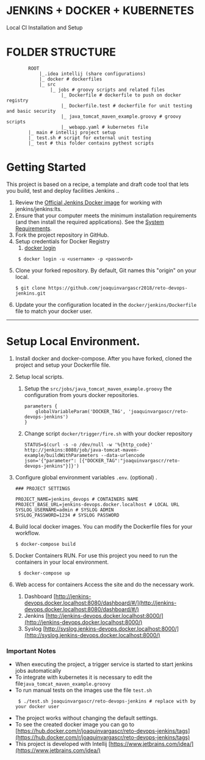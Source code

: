 # JENKINS + DOCKER + KUBERNETES

Local CI Installation and Setup

# FOLDER STRUCTURE
```
        ROOT
            |_.idea intellij (share configurations)
            |_ docker # dockerfiles
            |_ src  
                |_ jobs # groovy scripts and related files
                    |_ Dockerfile # dockerfile to push on docker registry
                    |_ Dockerfile.test # dockerfile for unit testing and basic security 
                    |_ java_tomcat_maven_example.groovy # groovy scripts 
                    |_ webapp.yaml # kubernetes file
        |_ main # intellij project setup
        |_ test.sh # script for external unit testing
        |_ test # this folder contains pythest scripts        
```

# Getting Started

This project is based on a recipe, a template and draft code tool that lets you build, test and deploy facilities Jenkins ..

1. Review the [Official Jenkins Docker image](https://hub.docker.com/r/jenkins/jenkins) for working with jenkins/jenkins:lts.
2. Ensure that your computer meets the minimum installation requirements (and then install the required applications). See the [System Requirements](https://docs.docker.com/get-started/#set-up-your-docker-environment).
3. Fork the project repository in GitHub.
4. Setup credentials for Docker Registry 
    1. [docker login](https://docs.docker.com/engine/reference/commandline/login/)
    ```
     $ docker login -u <username> -p <password>
    ```
6. Clone your forked repository. By default, Git names this "origin" on your local.
    ```
    $ git clone https://github.com/joaquinvargascr2018/reto-devops-jenkins.git
    ```
7. Update your the configuration located in the `docker/jenkins/Dockerfile` file to match your docker user.

----
# Setup Local Environment.
1. Install docker and docker-compose. 
After you have forked, cloned the project and setup your Dockerfile file.

2. Setup local scripts.

    1. Setup the `src/jobs/java_tomcat_maven_example.groovy` the configuration from yours docker repositories.
    
        ```
        parameters {
            globalVariableParam('DOCKER_TAG', 'joaquinvargascr/reto-devops-jenkins')
        }
        ```
    2. Change script `docker/trigger/fire.sh` with your docker repository

       ```
       STATUS=$(curl -s -o /dev/null -w '%{http_code}' http://jenkins:8080/job/java-tomcat-maven-example/buildWithParameters --data-urlencode json='{"parameter": [{"DOCKER_TAG":"joaquinvargascr/reto-devops-jenkins"}]}')
       ```

3. Configure global environment variables `.env`. (optional) .
    ```
    ### PROJECT SETTINGS
    
    PROJECT_NAME=jenkins_devops # CONTAINERS NAME
    PROJECT_BASE_URL=jenkins-devops.docker.localhost # LOCAL URL
    SYSLOG_USERNAME=admin # SYSLOG ADMIN
    SYSLOG_PASSWORD=1234 # SYSLOG PASSWORD
    ```

4. Build local docker images.
You can modify the Dockerfile files for your workflow.
    ```
    $ docker-compose build
    ```

5. Docker Containers RUN.
For use this project you need to run the containers in your local environment. 
   ```
    $ docker-compose up
    ```

5. Web access for containers
Access the site and do the necessary work.
    1. Dashboard [http://jenkins-devops.docker.localhost:8080/dashboard/#/](http://jenkins-devops.docker.localhost:8080/dashboard/#/)
    2. Jenkins [http://jenkins-devops.docker.localhost:8000/](http://jenkins-devops.docker.localhost:8000/)
    3. Syslog [http://syslog.jenkins-devops.docker.localhost:8000/](http://syslog.jenkins-devops.docker.localhost:8000/)
    
  
### Important Notes
- When executing the project, a trigger service is started to start jenkins jobs automatically
- To integrate with kubernetes it is necessary to edit the file`java_tomcat_maven_example.groovy`
- To run manual tests on the images use the file `test.sh`
   ```
    $ ./test.sh joaquinvargascr/reto-devops-jenkins # replace with by your docker user 
    ```
- The project works without changing the default settings.
- To see the created docker image you can go to [https://hub.docker.com/r/joaquinvargascr/reto-devops-jenkins/tags](https://hub.docker.com/r/joaquinvargascr/reto-devops-jenkins/tags)
- This project is developed with Intellij [https://www.jetbrains.com/idea/](https://www.jetbrains.com/idea/)